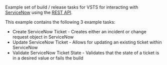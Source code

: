 Example set of build / release tasks for VSTS for interacting with [ServiceNow](https://www.servicenow.com) using the [REST API](http://wiki.servicenow.com/index.php?title=Table_API#gsc.tab=0).

This example contains the following 3 example tasks:
- Create ServiceNow Ticket - Creates either an incident or change request object in ServiceNow
- Update ServiceNow Ticket - Allows for updating an existing ticket within ServiceNow
- Validate ServiceNow Ticket State - Validates that the state of a ticket is in a desired value or fails the build